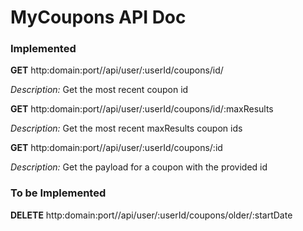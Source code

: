 
# MyCoupons API Doc


### Implemented

**GET** http:domain:port//api/user/:userId/coupons/id/

  *Description:* Get the most recent coupon id

**GET** http:domain:port//api/user/:userId/coupons/id/:maxResults
  
  *Description:* Get the most recent maxResults coupon ids

**GET** http:domain:port//api/user/:userId/coupons/:id
  
  *Description:* Get the payload for a coupon with the provided id

### To be Implemented

**DELETE** http:domain:port//api/user/:userId/coupons/older/:startDate
